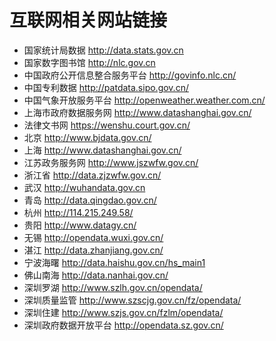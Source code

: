 # 互联网相关网站链接

- 国家统计局数据 http://data.stats.gov.cn
- 国家数字图书馆  http://nlc.gov.cn
- 中国政府公开信息整合服务平台 http://govinfo.nlc.cn/
- 中国专利数据 http://patdata.sipo.gov.cn/ 
- 中国气象开放服务平台 http://openweather.weather.com.cn/
- 上海市政府数据服务网 http://www.datashanghai.gov.cn/
- 法律文书网 https://wenshu.court.gov.cn/
- 北京 http://www.bjdata.gov.cn/
- 上海 http://www.datashanghai.gov.cn/
- 江苏政务服务网  http://www.jszwfw.gov.cn/
- 浙江省 http://data.zjzwfw.gov.cn/
- 武汉 http://wuhandata.gov.cn
- 青岛 http://data.qingdao.gov.cn/
- 杭州 http://114.215.249.58/
- 贵阳 http://www.datagy.cn/
- 无锡 http://opendata.wuxi.gov.cn/
- 湛江 http://data.zhanjiang.gov.cn/
- 宁波海曙 http://data.haishu.gov.cn/hs_main1
- 佛山南海 http://data.nanhai.gov.cn/
- 深圳罗湖 http://www.szlh.gov.cn/opendata/
- 深圳质量监管 http://www.szscjg.gov.cn/fz/opendata/
- 深圳住建 http://www.szjs.gov.cn/fzlm/opendata/
- 深圳政府数据开放平台 http://opendata.sz.gov.cn/ 
